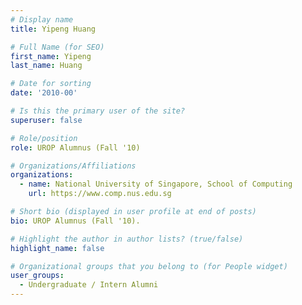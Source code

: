 ```yaml
---
# Display name
title: Yipeng Huang

# Full Name (for SEO) 
first_name: Yipeng
last_name: Huang

# Date for sorting
date: '2010-00'

# Is this the primary user of the site?
superuser: false

# Role/position
role: UROP Alumnus (Fall '10)

# Organizations/Affiliations
organizations:
  - name: National University of Singapore, School of Computing
    url: https://www.comp.nus.edu.sg

# Short bio (displayed in user profile at end of posts)
bio: UROP Alumnus (Fall '10). 

# Highlight the author in author lists? (true/false)
highlight_name: false

# Organizational groups that you belong to (for People widget)
user_groups:
  - Undergraduate / Intern Alumni
---
```

